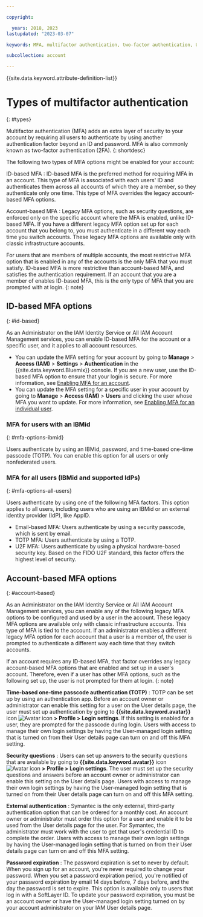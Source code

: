 ```yaml
---

copyright:

  years: 2018, 2023
lastupdated: "2023-03-07"

keywords: MFA, multifactor authentication, two-factor authentication, U2F, FIDO U2F, security key

subcollection: account

---
```


{{site.data.keyword.attribute-definition-list}}

# Types of multifactor authentication
{: #types}

Multifactor authentication (MFA) adds an extra layer of security to your account by requiring all users to authenticate by using another authentication factor beyond an ID and password. MFA is also commonly known as two-factor authentication (2FA).
{: shortdesc}

The following two types of MFA options might be enabled for your account:

ID-based MFA
:   ID-based MFA is the preferred method for requiring MFA in an account. This type of MFA is associated with each users' ID and authenticates them across all accounts of which they are a member, so they authenticate only one time. This type of MFA overrides the legacy account-based MFA options.

Account-based MFA
:   Legacy MFA options, such as security questions, are enforced only on the specific account where the MFA is enabled, unlike ID-based MFA. If you have a different legacy MFA option set up for each account that you belong to, you must authenticate in a different way each time you switch accounts. These legacy MFA options are available only with classic infrastructure accounts.

For users that are members of multiple accounts, the most restrictive MFA option that is enabled in any of the accounts is the only MFA that you must satisfy. ID-based MFA is more restrictive than account-based MFA, and satisfies the authentication requirement. If an account that you are a member of enables ID-based MFA, this is the only type of MFA that you are prompted with at login.
{: note}

## ID-based MFA options
{: #id-based}

As an Administrator on the IAM Identity Service or All IAM Account Management services, you can enable ID-based MFA for the account or a specific user, and it applies to all account resources.
- You can update the MFA setting for your account by going to **Manage** > **Access (IAM)** > **Settings** > **Authentication** in the {{site.data.keyword.Bluemix}} console.  If you are a new user, use the ID-based MFA option to ensure that your login is secure. For more information, see [Enabling MFA for an account](/docs/account?topic=account-enablemfa#enabling-account).
- You can update the MFA setting for a specific user in your account by going to **Manage** > **Access (IAM)** > **Users** and clicking the user whose MFA you want to update. For more information, see [Enabling MFA for an individual user](/docs/account?topic=account-enablemfa#enabling-user).

### MFA for users with an IBMid
{: #mfa-options-ibmid}

Users authenticate by using an IBMid, password, and time-based one-time passcode (TOTP). You can enable this option for all users or only nonfederated users.

### MFA for all users (IBMid and supported IdPs)
{: #mfa-options-all-users}

Users authenticate by using one of the following MFA factors. This option applies to all users, including users who are using an IBMid or an external identity provider (IdP), like AppID.
* Email-based MFA: Users authenticate by using a security passcode, which is sent by email.
* TOTP MFA: Users authenticate by using a TOTP.
* U2F MFA: Users authenticate by using a physical hardware-based security key. Based on the FIDO U2F standard, this factor offers the highest level of security.

## Account-based MFA options
{: #account-based}

As an Administrator on the IAM Identity Service or All IAM Account Management services, you can enable any of the following legacy MFA options to be configured and used by a user in the account. These legacy MFA options are available only with classic infrastructure accounts. This type of MFA is tied to the account. If an administrator enables a different legacy MFA option for each account that a user is a member of, the user is prompted to authenticate a different way each time that they switch accounts.

If an account requires any ID-based MFA, that factor overrides any legacy account-based MFA options that are enabled and set up in a user's account. Therefore, even if a user has other MFA options, such as the following set up, the user is not prompted for them at login.
{: note}

**Time-based one-time passcode authentication (TOTP)**
:   TOTP can be set up by using an authentication app. Before an account owner or administrator can enable this setting for a user on the User details page, the user must set up authentication by going to **{{site.data.keyword.avatar}}** icon ![Avatar icon](../icons/i-avatar-icon.svg "Avatar") **> Profile > Login settings**. If this setting is enabled for a user, they are prompted for the passcode during login. Users with access to manage their own login settings by having the User-managed login setting that is turned on from their User details page can turn on and off this MFA setting.

**Security questions**
:   Users can set up answers to the security questions that are available by going to **{{site.data.keyword.avatar}}** icon ![Avatar icon](../icons/i-avatar-icon.svg "Avatar") **> Profile > Login settings**. The user must set up the security questions and answers before an account owner or administrator can enable this setting on the User details page. Users with access to manage their own login settings by having the User-managed login setting that is turned on from their User details page can turn on and off this MFA setting.

**External authentication**
:   Symantec is the only external, third-party authentication option that can be ordered for a monthly cost. An account owner or administrator must order this option for a user and enable it to be used from the User details page for the user. For Symantec, the administrator must work with the user to get that user's credential ID to complete the order. Users with access to manage their own login settings by having the User-managed login setting that is turned on from their User details page can turn on and off this MFA setting.

**Password expiration**
:   The password expiration is set to never by default. When you sign up for an account, you're never required to change your password. When you set a password expiration period, you're notified of your password expiration by email 14 days before, 7 days before, and the day the password is set to expire. This option is available only to users that log in with a SoftLayer ID. To update your password expiration, you must be an account owner or have the User-managed login setting turned on by your account administrator on your IAM User details page.
